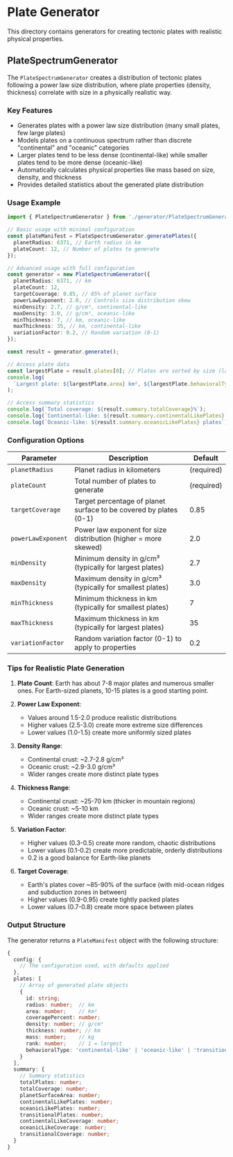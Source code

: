 # Plate Generator

This directory contains generators for creating tectonic plates with realistic physical properties.

## PlateSpectrumGenerator

The `PlateSpectrumGenerator` creates a distribution of tectonic plates following a power law size distribution, where plate properties (density, thickness) correlate with size in a physically realistic way.

### Key Features

- Generates plates with a power law size distribution (many small plates, few large plates)
- Models plates on a continuous spectrum rather than discrete "continental" and "oceanic" categories
- Larger plates tend to be less dense (continental-like) while smaller plates tend to be more dense (oceanic-like)
- Automatically calculates physical properties like mass based on size, density, and thickness
- Provides detailed statistics about the generated plate distribution

### Usage Example

```typescript
import { PlateSpectrumGenerator } from './generator/PlateSpectrumGenerator';

// Basic usage with minimal configuration
const plateManifest = PlateSpectrumGenerator.generatePlates({
  planetRadius: 6371, // Earth radius in km
  plateCount: 12, // Number of plates to generate
});

// Advanced usage with full configuration
const generator = new PlateSpectrumGenerator({
  planetRadius: 6371, // km
  plateCount: 12,
  targetCoverage: 0.85, // 85% of planet surface
  powerLawExponent: 2.0, // Controls size distribution skew
  minDensity: 2.7, // g/cm³, continental-like
  maxDensity: 3.0, // g/cm³, oceanic-like
  minThickness: 7, // km, oceanic-like
  maxThickness: 35, // km, continental-like
  variationFactor: 0.2, // Random variation (0-1)
});

const result = generator.generate();

// Access plate data
const largestPlate = result.plates[0]; // Plates are sorted by size (largest first)
console.log(
  `Largest plate: ${largestPlate.area} km², ${largestPlate.behavioralType}`,
);

// Access summary statistics
console.log(`Total coverage: ${result.summary.totalCoverage}%`);
console.log(`Continental-like: ${result.summary.continentalLikePlates} plates`);
console.log(`Oceanic-like: ${result.summary.oceanicLikePlates} plates`);
```

### Configuration Options

| Parameter          | Description                                                       | Default    |
| ------------------ | ----------------------------------------------------------------- | ---------- |
| `planetRadius`     | Planet radius in kilometers                                       | (required) |
| `plateCount`       | Total number of plates to generate                                | (required) |
| `targetCoverage`   | Target percentage of planet surface to be covered by plates (0-1) | 0.85       |
| `powerLawExponent` | Power law exponent for size distribution (higher = more skewed)   | 2.0        |
| `minDensity`       | Minimum density in g/cm³ (typically for largest plates)           | 2.7        |
| `maxDensity`       | Maximum density in g/cm³ (typically for smallest plates)          | 3.0        |
| `minThickness`     | Minimum thickness in km (typically for smallest plates)           | 7          |
| `maxThickness`     | Maximum thickness in km (typically for largest plates)            | 35         |
| `variationFactor`  | Random variation factor (0-1) to apply to properties              | 0.2        |

### Tips for Realistic Plate Generation

1. **Plate Count**: Earth has about 7-8 major plates and numerous smaller ones. For Earth-sized planets, 10-15 plates is a good starting point.

2. **Power Law Exponent**:

   - Values around 1.5-2.0 produce realistic distributions
   - Higher values (2.5-3.0) create more extreme size differences
   - Lower values (1.0-1.5) create more uniformly sized plates

3. **Density Range**:

   - Continental crust: ~2.7-2.8 g/cm³
   - Oceanic crust: ~2.9-3.0 g/cm³
   - Wider ranges create more distinct plate types

4. **Thickness Range**:

   - Continental crust: ~25-70 km (thicker in mountain regions)
   - Oceanic crust: ~5-10 km
   - Wider ranges create more distinct plate types

5. **Variation Factor**:

   - Higher values (0.3-0.5) create more random, chaotic distributions
   - Lower values (0.1-0.2) create more predictable, orderly distributions
   - 0.2 is a good balance for Earth-like planets

6. **Target Coverage**:
   - Earth's plates cover ~85-90% of the surface (with mid-ocean ridges and subduction zones in between)
   - Higher values (0.9-0.95) create tightly packed plates
   - Lower values (0.7-0.8) create more space between plates

### Output Structure

The generator returns a `PlateManifest` object with the following structure:

```typescript
{
  config: {
    // The configuration used, with defaults applied
  },
  plates: [
    // Array of generated plate objects
    {
      id: string;
      radius: number;  // km
      area: number;    // km²
      coveragePercent: number;
      density: number; // g/cm³
      thickness: number; // km
      mass: number;    // kg
      rank: number;    // 1 = largest
      behavioralType: 'continental-like' | 'oceanic-like' | 'transitional';
    }
  ],
  summary: {
    // Summary statistics
    totalPlates: number;
    totalCoverage: number;
    planetSurfaceArea: number;
    continentalLikePlates: number;
    oceanicLikePlates: number;
    transitionalPlates: number;
    continentalLikeCoverage: number;
    oceanicLikeCoverage: number;
    transitionalCoverage: number;
  }
}
```
